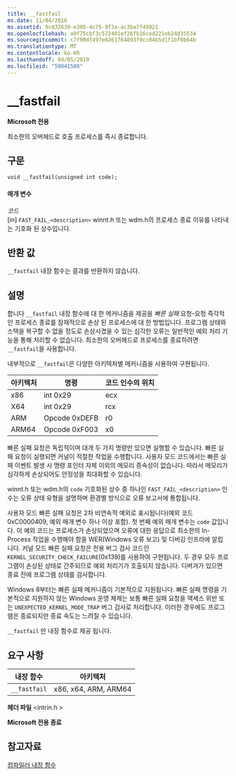 ```yaml
---
title: __fastfail
ms.date: 11/04/2016
ms.assetid: 9cd32639-e395-4c75-9f3a-ac3ba7f49921
ms.openlocfilehash: a9f75cbf3c572401ef26fb16ced221eb24d35534
ms.sourcegitcommit: c7f90df497e6261764893f9cc04b5d1f1bf0b64b
ms.translationtype: MT
ms.contentlocale: ko-KR
ms.lasthandoff: 04/05/2019
ms.locfileid: "59041508"
---
```

# <a name="fastfail"></a>__fastfail

**Microsoft 전용**

최소한의 오버헤드로 호출 프로세스를 즉시 종료합니다.

## <a name="syntax"></a>구문

```
void __fastfail(unsigned int code);
```

#### <a name="parameters"></a>매개 변수

*코드*<br/>
[in] `FAST_FAIL_<description>` winnt.h 또는 wdm.h의 프로세스 종료 이유를 나타내는 기호화 된 상수입니다.

## <a name="return-value"></a>반환 값

`__fastfail` 내장 함수는 결과를 반환하지 않습니다.

## <a name="remarks"></a>설명

합니다 `__fastfail` 내장 함수에 대 한 메커니즘을 제공을 *빠른 실패* 요청-요청 즉각적인 프로세스 종료를 잠재적으로 손상 된 프로세스에 대 한 방법입니다. 프로그램 상태와 스택을 복구할 수 없을 정도로 손상시켰을 수 있는 심각한 오류는 일반적인 예외 처리 기능을 통해 처리할 수 없습니다. 최소한의 오버헤드로 프로세스를 종료하려면 `__fastfail`을 사용합니다.

내부적으로 `__fastfail`은 다양한 아키텍처별 메커니즘을 사용하여 구현됩니다.

|아키텍처|명령|코드 인수의 위치|
|------------------|-----------------|-------------------------------|
|x86|int 0x29|ecx|
|X64|int 0x29|rcx|
|ARM|Opcode 0xDEFB|r0|
|ARM64|Opcode 0xF003|x0|

빠른 실패 요청은 독립적이며 대개 두 가지 명령만 있으면 실행할 수 있습니다. 빠른 실패 요청이 실행되면 커널이 적절한 작업을 수행합니다. 사용자 모드 코드에서는 빠른 실패 이벤트 발생 시 명령 포인터 자체 이외의 메모리 종속성이 없습니다. 따라서 메모리가 심각하게 손상되어도 안정성을 최대화할 수 있습니다.

winnt.h 또는 wdm.h의 `code` 기호화된 상수 중 하나인 `FAST_FAIL_<description>` 인수는 오류 상태 유형을 설명하며 환경별 방식으로 오류 보고서에 통합됩니다.

사용자 모드 빠른 실패 요청은 2차 비연속적 예외로 표시됩니다(예외 코드 0xC0000409, 예외 매개 변수 하나 이상 포함). 첫 번째 예외 매개 변수는 `code` 값입니다. 이 예외 코드는 프로세스가 손상되었으며 오류에 대한 응답으로 최소한의 In-Process 작업을 수행해야 함을 WER(Windows 오류 보고) 및 디버깅 인프라에 알립니다. 커널 모드 빠른 실패 요청은 전용 버그 검사 코드인 `KERNEL_SECURITY_CHECK_FAILURE`(0x139)를 사용하여 구현됩니다. 두 경우 모두 프로그램이 손상된 상태로 간주되므로 예외 처리기가 호출되지 않습니다. 디버거가 있으면 종료 전에 프로그램 상태를 검사합니다.

Windows 8부터는 빠른 실패 메커니즘이 기본적으로 지원됩니다. 빠른 실패 명령을 기본적으로 지원하지 않는 Windows 운영 체제는 보통 빠른 실패 요청을 액세스 위반 또는 `UNEXPECTED_KERNEL_MODE_TRAP` 버그 검사로 처리합니다. 이러한 경우에도 프로그램은 종료되지만 종료 속도는 느려질 수 있습니다.

`__fastfail` 만 내장 함수로 제공 됩니다.

## <a name="requirements"></a>요구 사항

|내장 함수|아키텍처|
|---------------|------------------|
|`__fastfail`|x86, x64, ARM, ARM64|

**헤더 파일** \<intrin.h >

**Microsoft 전용 종료**

## <a name="see-also"></a>참고자료

[컴파일러 내장 함수](../intrinsics/compiler-intrinsics.md)
